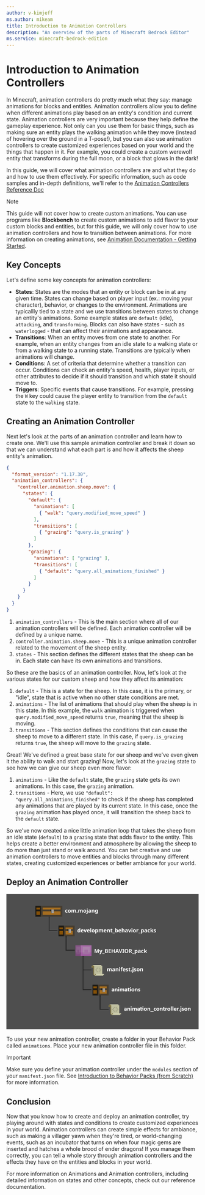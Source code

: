 ```yaml
---
author: v-kimjeff
ms.author: mikeam
title: Introduction to Animation Controllers
description: "An overview of the parts of Minecraft Bedrock Editor"
ms.service: minecraft-bedrock-edition
---
```


# Introduction to Animation Controllers

In Minecraft, animation controllers do pretty much what they say: manage animations for blocks and entities. Animation controllers allow you to define when different animations play based on an entity's condition and current state. Animation controllers are very important because they help define the gameplay experience. Not only can you use them for basic things, such as making sure an entity plays the walking animation while they move (instead of hovering over the ground in a T-pose!), but you can also use animation controllers to create customized experiences based on your world and the things that happen in it. For example, you could create a custom werewolf entity that transforms during the full moon, or a block that glows in the dark!

In this guide, we will cover what animation controllers are and what they do and how to use them effectively. For specific information, such as code samples and in-depth definitions, we'll refer to the [Animation Controllers Reference Doc](../Reference/Content/AnimationsReference/Examples/AnimationController.md)

> [!NOTE]
This guide will not cover how to create custom animations. You can use programs like **Blockbench** to create custom animations to add flavor to your custom blocks and entities, but for this guide, we will only cover how to use animation controllers and how to transition between animations. For more information on creating animations, see [Animation Documentation - Getting Started](../Reference/Content/AnimationsReference/Examples/AnimationGettingStarted.md).

## Key Concepts

Let's define some key concepts for animation controllers:

- **States**: States are the modes that an entity or block can be in at any given time. States can change based on player input (ex.: moving your character), behavior, or changes to the environment. Animations are typicallly tied to a state and we use transitions between states to change an entity's animations. Some example states are `default` (idle), `attacking`, and `transforming`. Blocks can also have states - such as `waterlogged` - that can affect their animations and appearance.
- **Transitions**: When an entity moves from one state to another. For example, when an entity changes from an idle state to a walking state or from a walking state to a running state. Transitions are typically when animations will change.
- **Conditions**: A set of criteria that determine whether a transition can occur. Conditions can check an entity's speed, health, player inputs, or other attributes to decide if it should transition and which state it should move to.
- **Triggers**: Specific events that cause transitions. For example, pressing the `W` key could cause the player entity to transition from the `default` state to the `walking` state.

## Creating an Animation Controller

Next let's look at the parts of an animation controller and learn how to create one. We'll use this sample animation controller and break it down so that we can understand what each part is and how it affects the sheep entity's animation.

```json
{
  "format_version": "1.17.30",
  "animation_controllers": {
    "controller.animation.sheep.move": {
      "states": {
        "default": {
          "animations": [
            { "walk": "query.modified_move_speed" }
          ],
          "transitions": [
            { "grazing": "query.is_grazing" }
          ]
        },
        "grazing": {
          "animations": [ "grazing" ],
          "transitions": [
            { "default": "query.all_animations_finished" }
          ]
        }
      }
    }
  }
}
```

1. `animation_controllers` - This is the main section where all of our animation controllers will be defined. Each animation controller will be defined by a unique name.
1. `controller.animation.sheep.move` - This is a unique animation controller related to the movement of the sheep entity.
1. `states` - This section defines the different states that the sheep can be in. Each state can have its own animations and transitions.

So these are the basics of an animation controller. Now, let's look at the various states for our custom sheep and how they affect its animation:

1. `default` - This is a state for the sheep. In this case, it is the primary, or "idle", state that is active when no other state conditions are met.
1. `animations` - The list of animations that should play when the sheep is in this state. In this example, the `walk` animation is triggered when `query.modified_move_speed` returns `true`, meaning that the sheep is moving.
1. `transitions` - This section defines the conditions that can cause the sheep to move to a different state. In this case, if `query.is_grazing` returns `true`, the sheep will move to the `grazing` state.

Great! We've defined a great base state for our sheep and we've even given it the ability to walk and start grazing! Now, let's look at the `grazing` state to see how we can give our sheep even more flavor:

1. `animations` - Like the `default` state, the `grazing` state gets its own animations. In this case, the `grazing` animation.
1. `transitions` - Here, we use `"default": "query.all_animations_finished"` to check if the sheep has completed any animations that are played by its current state. In this case, once the `grazing` animation has played once, it will transition the sheep back to the `default` state.

So we've now created a nice little animation loop that takes the sheep from an idle state (`default`) to a `grazing` state that adds flavor to the entity. This helps create a better environment and atmosphere by allowing the sheep to do more than just stand or walk around. You can bet creative and use animation controllers to move entities and blocks through many different states, creating customized experiences or better ambiance for your world.

## Deploy an Animation Controller

![Animation Controller File Structure](Media/IntroToAnimationControllers/animation-controller-structure.png)

To use your new animation controller, create a folder in your Behavior Pack called `animations`. Place your new animation controller file in this folder.

> [!IMPORTANT]
Make sure you define your animation controller under the `modules` section of your `manifest.json` file. See [Introduction to Behavior Packs (from Scratch)](BehaviorPackFromScratch.md#create-the-manifest-file) for more information.

## Conclusion

Now that you know how to create and deploy an animation controller, try playing around with states and conditions to create customized experiences in your world. Animation controllers can create simple effects for ambiance, such as making a villager yawn when they're tired, or world-changing events, such as an incubator that turns on when four magic gems are inserted and hatches a whole brood of ender dragons! If you manage them correctly, you can tell a whole story through animation controllers and the effects they have on the entities and blocks in your world.

For more information on Animations and Animation controllers, including detailed information on states and other concepts, check out our reference documentation.
